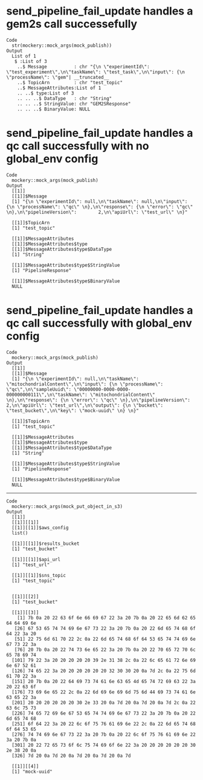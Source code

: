 # send_pipeline_fail_update handles a gem2s call successefully

    Code
      str(mockery::mock_args(mock_publish))
    Output
      List of 1
       $ :List of 3
        ..$ Message          : chr "{\n \"experimentId\": \"test_experiment\",\n\"taskName\": \"test_task\",\n\"input\": {\n \"processName\": \"gem"| __truncated__
        ..$ TopicArn         : chr "test_topic"
        ..$ MessageAttributes:List of 1
        .. ..$ type:List of 3
        .. .. ..$ DataType   : chr "String"
        .. .. ..$ StringValue: chr "GEM2SResponse"
        .. .. ..$ BinaryValue: NULL

# send_pipeline_fail_update handles a qc call successfully with no global_env config

    Code
      mockery::mock_args(mock_publish)
    Output
      [[1]]
      [[1]]$Message
      [1] "{\n \"experimentId\": null,\n\"taskName\": null,\n\"input\": {\n \"processName\": \"qc\" \n},\n\"response\": {\n \"error\": \"qc\" \n},\n\"pipelineVersion\":        2,\n\"apiUrl\": \"test_url\" \n}"
      
      [[1]]$TopicArn
      [1] "test_topic"
      
      [[1]]$MessageAttributes
      [[1]]$MessageAttributes$type
      [[1]]$MessageAttributes$type$DataType
      [1] "String"
      
      [[1]]$MessageAttributes$type$StringValue
      [1] "PipelineResponse"
      
      [[1]]$MessageAttributes$type$BinaryValue
      NULL
      
      
      
      

# send_pipeline_fail_update handles a qc call successfully with global_env config

    Code
      mockery::mock_args(mock_publish)
    Output
      [[1]]
      [[1]]$Message
      [1] "{\n \"experimentId\": null,\n\"taskName\": \"mitochondrialContent\",\n\"input\": {\n \"processName\": \"qc\",\n\"sampleUuid\": \"00000000-0000-0000-000000000111\",\n\"taskName\": \"mitochondrialContent\" \n},\n\"response\": {\n \"error\": \"qc\" \n},\n\"pipelineVersion\":        2,\n\"apiUrl\": \"test_url\",\n\"output\": {\n \"bucket\": \"test_bucket\",\n\"key\": \"mock-uuid\" \n} \n}"
      
      [[1]]$TopicArn
      [1] "test_topic"
      
      [[1]]$MessageAttributes
      [[1]]$MessageAttributes$type
      [[1]]$MessageAttributes$type$DataType
      [1] "String"
      
      [[1]]$MessageAttributes$type$StringValue
      [1] "PipelineResponse"
      
      [[1]]$MessageAttributes$type$BinaryValue
      NULL
      
      
      
      

---

    Code
      mockery::mock_args(mock_put_object_in_s3)
    Output
      [[1]]
      [[1]][[1]]
      [[1]][[1]]$aws_config
      list()
      
      [[1]][[1]]$results_bucket
      [1] "test_bucket"
      
      [[1]][[1]]$api_url
      [1] "test_url"
      
      [[1]][[1]]$sns_topic
      [1] "test_topic"
      
      
      [[1]][[2]]
      [1] "test_bucket"
      
      [[1]][[3]]
        [1] 7b 0a 20 22 63 6f 6e 66 69 67 22 3a 20 7b 0a 20 22 65 6d 62 65 64 64 69 6e
       [26] 67 53 65 74 74 69 6e 67 73 22 3a 20 7b 0a 20 22 6d 65 74 68 6f 64 22 3a 20
       [51] 22 75 6d 61 70 22 2c 0a 22 6d 65 74 68 6f 64 53 65 74 74 69 6e 67 73 22 3a
       [76] 20 7b 0a 20 22 74 73 6e 65 22 3a 20 7b 0a 20 22 70 65 72 70 6c 65 78 69 74
      [101] 79 22 3a 20 20 20 20 20 39 2e 31 38 2c 0a 22 6c 65 61 72 6e 69 6e 67 52 61
      [126] 74 65 22 3a 20 20 20 20 20 20 32 30 30 20 0a 7d 2c 0a 22 75 6d 61 70 22 3a
      [151] 20 7b 0a 20 22 64 69 73 74 61 6e 63 65 4d 65 74 72 69 63 22 3a 20 22 63 6f
      [176] 73 69 6e 65 22 2c 0a 22 6d 69 6e 69 6d 75 6d 44 69 73 74 61 6e 63 65 22 3a
      [201] 20 20 20 20 20 20 30 2e 33 20 0a 7d 20 0a 7d 20 0a 7d 2c 0a 22 63 6c 75 73
      [226] 74 65 72 69 6e 67 53 65 74 74 69 6e 67 73 22 3a 20 7b 0a 20 22 6d 65 74 68
      [251] 6f 64 22 3a 20 22 6c 6f 75 76 61 69 6e 22 2c 0a 22 6d 65 74 68 6f 64 53 65
      [276] 74 74 69 6e 67 73 22 3a 20 7b 0a 20 22 6c 6f 75 76 61 69 6e 22 3a 20 7b 0a
      [301] 20 22 72 65 73 6f 6c 75 74 69 6f 6e 22 3a 20 20 20 20 20 20 30 2e 38 20 0a
      [326] 7d 20 0a 7d 20 0a 7d 20 0a 7d 20 0a 7d
      
      [[1]][[4]]
      [1] "mock-uuid"
      
      

